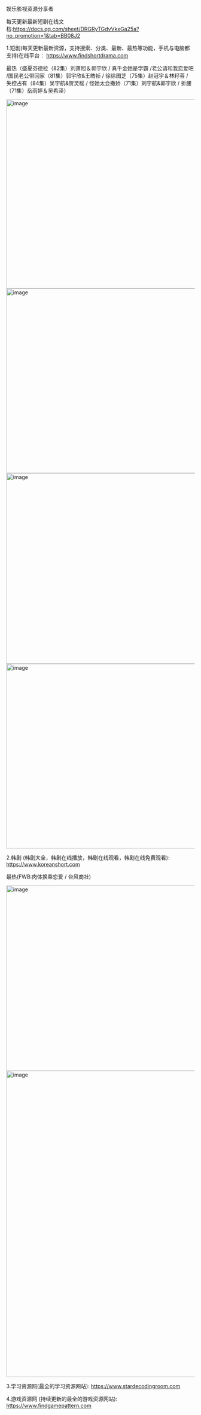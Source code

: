 娱乐影视资源分享者

每天更新最新短剧在线文档:https://docs.qq.com/sheet/DRGRyTGdvVkxGa25a?no_promotion=1&tab=BB08J2

1.短剧(每天更新最新资源，支持搜索、分类、最新、最热等功能，手机与电脑都支持)在线平台： https://www.findshortdrama.com 

最热（盛夏芬德拉（82集）刘萧旭＆郭宇欣 / 真千金她是学霸 /老公请和我恋爱吧 /国民老公带回家（81集）郭宇欣&王皓祯 / 徐徐图芝（75集）赵冠宇＆林籽蓉 / 失控占有（84集）吴宇航&贺灵榣 / 怪她太会撒娇（71集）刘宇航&郭宇欣 /
折腰（71集）岳雨婷＆吴希泽）

<img width="1715" height="506" alt="image" src="https://github.com/user-attachments/assets/ba9af6e4-9feb-48d0-be28-ede8627d154f" />

<img width="1715" height="494" alt="image" src="https://github.com/user-attachments/assets/69a0f67c-7271-4dc7-a2ac-76b717c95527" />

<img width="1714" height="510" alt="image" src="https://github.com/user-attachments/assets/a463a303-856d-447c-85f6-e0631cda502b" />

<img width="1720" height="494" alt="image" src="https://github.com/user-attachments/assets/6b2052c2-138a-4922-a621-17d7d8995eb4" />







2.韩剧 (韩剧大全，韩剧在线播放，韩剧在线观看，韩剧在线免费观看): https://www.koreanshort.com 

最热(FWB:肉体换乘恋爱 / 台风商社)

<img width="1708" height="496" alt="image" src="https://github.com/user-attachments/assets/eb5269f7-11ed-49c6-8e8c-d2a8a8d83e7a" />

<img width="1749" height="819" alt="image" src="https://github.com/user-attachments/assets/6f157bb9-2b2a-49b5-ad19-73702eef55bc" />





3.学习资源网(最全的学习资源网站): https://www.stardecodingroom.com

4.游戏资源网 (持续更新的最全的游戏资源网站): https://www.findgamepattern.com

